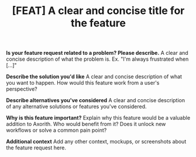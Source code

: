 ﻿---
name: ✨ Feature Request
about: Suggest an idea for Axorith
title: "[FEAT] A clear and concise title for the feature"
labels: 'enhancement, needs-triage'
assignees: ''

---

**Is your feature request related to a problem? Please describe.**
A clear and concise description of what the problem is. Ex. "I'm always frustrated when [...]"

**Describe the solution you'd like**
A clear and concise description of what you want to happen. How would this feature work from a user's perspective?

**Describe alternatives you've considered**
A clear and concise description of any alternative solutions or features you've considered.

**Why is this feature important?**
Explain why this feature would be a valuable addition to Axorith. Who would benefit from it? Does it unlock new workflows or solve a common pain point?

**Additional context**
Add any other context, mockups, or screenshots about the feature request here.